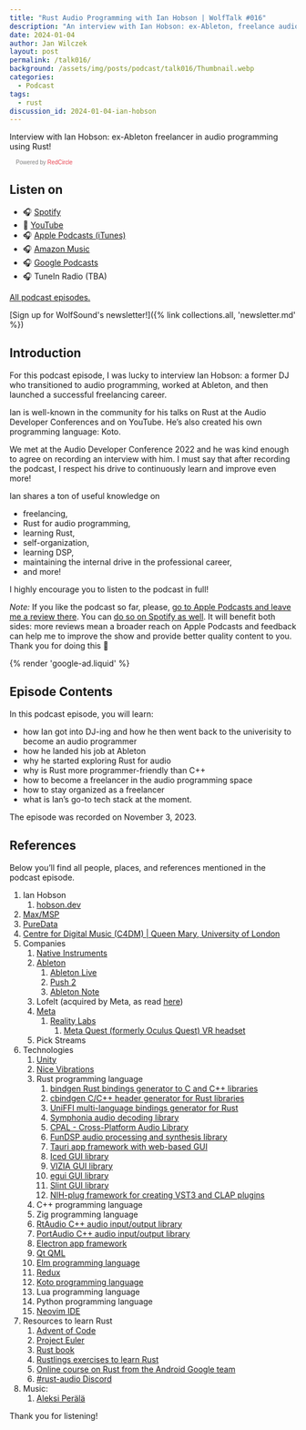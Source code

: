```yaml
---
title: "Rust Audio Programming with Ian Hobson | WolfTalk #016"
description: "An interview with Ian Hobson: ex-Ableton, freelance audio programmer that specializes in Rust"
date: 2024-01-04
author: Jan Wilczek
layout: post
permalink: /talk016/
background: /assets/img/posts/podcast/talk016/Thumbnail.webp
categories:
  - Podcast
tags:
  - rust
discussion_id: 2024-01-04-ian-hobson
---
```

Interview with Ian Hobson: ex-Ableton freelancer in audio programming using Rust!

<script async defer onload="redcircleIframe();" src="https://api.podcache.net/embedded-player/sh/bf40a1d2-7e41-4ddb-8c3a-ed82394723ba/ep/0998d600-716c-4397-8486-c2c27878921a"></script> <div class="redcirclePlayer-0998d600-716c-4397-8486-c2c27878921a"></div> <style> .redcircle-link:link { color: #ea404d; text-decoration: none; } .redcircle-link:hover { color: #ea404d; } .redcircle-link:active { color: #ea404d; } .redcircle-link:visited { color: #ea404d; } </style>
<p style="margin-top:3px;margin-left:11px;font-family: sans-serif;font-size: 10px; color: gray;">Powered by <a class="redcircle-link" href="https://redcircle.com?utm_source=rc_embedded_player&utm_medium=web&utm_campaign=embedded_v1">RedCircle</a></p>

## Listen on

* 🎧 [Spotify](https://open.spotify.com/episode/5hSmPGlCctympA0Oy0XBcJ?si=09ae5d09ae9d440f)
* 🎥 [YouTube](https://youtu.be/qbLNi9goa9k)
* 🎧 [Apple Podcasts (iTunes)](https://podcasts.apple.com/us/podcast/rust-audio-programming-with-ian-hobson-wolftalk-016/id1595913701?i=1000640569940)
* 🎧 [Amazon Music](https://music.amazon.com/podcasts/b42682b5-61ba-4a6f-8b11-aed42b07ef9f/episodes/33b29aa0-64a4-43a0-b893-e50d6c104713/rust-audio-programming-with-ian-hobson-wolftalk-016)
* 🎧 [Google Podcasts](https://podcasts.google.com/feed/aHR0cHM6Ly9mZWVkcy5yZWRjaXJjbGUuY29tL2JmNDBhMWQyLTdlNDEtNGRkYi04YzNhLWVkODIzOTQ3MjNiYQ/episode/NDFmNWZlZDMtNzBlMC00ZWYwLThlYzctYmQwNmU0ZjkzMTY1?sa=X&ved=0CAUQkfYCahcKEwjI3oLErcSDAxUAAAAAHQAAAAAQAQ)
* 🎧 TuneIn Radio (TBA)

[All podcast episodes.](/podcast)

[Sign up for WolfSound's newsletter!]({% link collections.all, 'newsletter.md' %})

## Introduction

For this podcast episode, I was lucky to interview Ian Hobson: a former DJ who transitioned to audio programming, worked at Ableton, and then launched a successful freelancing career.

Ian is well-known in the community for his talks on Rust at the Audio Developer Conferences and on YouTube. He’s also created his own programming language: Koto.

We met at the Audio Developer Conference 2022 and he was kind enough to agree on recording an interview with him. I must say that after recording the podcast, I respect his drive to continuously learn and improve even more!

Ian shares a ton of useful knowledge on

* freelancing,
* Rust for audio programming,
* learning Rust,
* self-organization,
* learning DSP,
* maintaining the internal drive in the professional career,
* and more!

I highly encourage you to listen to the podcast in full!

*Note:* If you like the podcast so far, please, [go to Apple Podcasts and leave me a review there](https://podcasts.apple.com/us/podcast/wolftalk-podcast-about-audio-programming-people-careers/id1595913701). You can [do so on Spotify as well](https://open.spotify.com/show/5xc7EJiH9shG6zdSC5ejyw?si=eb35597e60a54e70). It will benefit both sides: more reviews mean a broader reach on Apple Podcasts and feedback can help me to improve the show and provide better quality content to you. Thank you for doing this 🙏

{% render 'google-ad.liquid' %}

## Episode Contents

In this podcast episode, you will learn:

* how Ian got into DJ-ing and how he then went back to the univerisity to become an audio programmer
* how he landed his job at Ableton
* why he started exploring Rust for audio
* why is Rust more programmer-friendly than C++
* how to become a freelancer in the audio programming space
* how to stay organized as a freelancer
* what is Ian’s go-to tech stack at the moment.

The episode was recorded on November 3, 2023.

## References

Below you’ll find all people, places, and references mentioned in the podcast episode.

1. Ian Hobson
    1. [hobson.dev](https://hobson.dev/)
2. [Max/MSP](https://cycling74.com/products/max)
3. [PureData](https://puredata.info/)
4. [Centre for Digital Music (C4DM) | Queen Mary, University of London](https://c4dm.eecs.qmul.ac.uk/)
5. Companies
    1. [Native Instruments](https://www.native-instruments.com/en/)
    2. [Ableton](https://www.ableton.com/en/)
        1. [Ableton Live](https://www.ableton.com/en/live/)
        2. [Push 2](https://www.ableton.com/en/push/)
        3. [Ableton Note](https://www.ableton.com/en/note/)
    3. Lofelt (acquired by Meta, as read [here](https://www.roadtovr.com/meta-acquires-lofelt-deal-haptics/))
    4. [Meta](https://about.meta.com/)
        1. [Reality Labs](https://about.meta.com/realitylabs/)
            1. [Meta Quest (formerly Oculus Quest) VR headset](https://www.meta.com/pl/quest/?utm_content=53191)
    5. Pick Streams
6. Technologies
    1. [Unity](https://unity.com/)
    2. [Nice Vibrations](https://nice-vibrations.moremountains.com/)
    3. Rust programming language
        1. [bindgen Rust bindings generator to C and C++ libraries](https://github.com/rust-lang/rust-bindgen)
        2. [cbindgen C/C++ header generator for Rust libraries](https://github.com/mozilla/cbindgen)
        3. [UniFFI multi-language bindings generator for Rust](https://github.com/mozilla/uniffi-rs)
        4. [Symphonia audio decoding library](https://crates.io/crates/symphonia)
        5. [CPAL - Cross-Platform Audio Library](https://crates.io/crates/cpal)
        6. [FunDSP audio processing and synthesis library](https://github.com/SamiPerttu/fundsp)
        7. [Tauri app framework with web-based GUI](https://tauri.app/)
        8. [Iced GUI library](https://iced.rs/)
        9. [VIZIA GUI library](https://github.com/vizia/vizia)
        10. [egui GUI library](https://github.com/emilk/egui)
        11. [Slint GUI library](https://slint.dev/)
        12. [NIH-plug framework for creating VST3 and CLAP plugins](https://github.com/robbert-vdh/nih-plug)
    4. C++ programming language
    5. Zig programming language
    6. [RtAudio C++ audio input/output library](https://github.com/thestk/rtaudio)
    7. [PortAudio C++ audio input/output library](https://www.portaudio.com/)
    8. [Electron app framework](https://www.electronjs.org/)
    9. [Qt QML](https://doc.qt.io/qt-6/qtqml-index.html)
    10. [Elm programming language](https://elm-lang.org/)
    11. [Redux](https://redux.js.org/)
    12. [Koto programming language](https://github.com/koto-lang/koto)
    13. Lua programming language
    14. Python programming language
    15. [Neovim IDE](https://neovim.io/)
7. Resources to learn Rust
    1. [Advent of Code](https://adventofcode.com/)
    2. [Project Euler](https://projecteuler.net/)
    3. [Rust book](https://doc.rust-lang.org/book/)
    4. [Rustlings exercises to learn Rust](https://github.com/rust-lang/rustlings)
    5. [Online course on Rust from the Android Google team](https://google.github.io/comprehensive-rust/)
    6. [#rust-audio Discord](https://rust.audio/)
8. Music:
    1. [Aleksi Perälä](https://www.discogs.com/artist/15690-Aleksi-Per%C3%A4l%C3%A4)

Thank you for listening!
